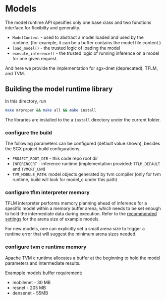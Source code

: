 # Models

The model runtime API specifies only one base class and two functions interface for flexibilty and generality.

* `ModelContext` - used to abstract a model loaded and used by the runtime. (for example, it can be a buffer contains the model file content.)
* `load_model()` - the trusted logic of loading the model
* `execute_inference()` - the trusted logic of running inference on a model for one given request.

And here we provide the implementation for sgx-dnet (deprecated), TFLM, and TVM.

## Building the model runtime library

In this directory, run

```sh
make mrproper && make all && make install
```

The libraries are installed to the a `install` directory under the current folder.

### configure the build

The following parameters can be configured (default value shown), besides the SGX project build configurations.

* `PROJECT_ROOT_DIR` - this code repo root dir
* `INFERENCERT` - inference runtime (implementation provided: `TFLM_DEFAULT` and `TVMCRT_CNN`)
* `TVM_MODULE_PATH`: model objects generated by tvm compiler (only for tvm runtime, build will look for model_c under this path)

### configure tflm interpreter memory

TFLM interpreter performs memory planning ahead of inference for a specific model within a memory buffer arena, which needs to be set enough to hold the intermediate data during execution. Refer to the [recommended settings](../benchmark/trained-models/README.md) for the arena size of example models.

For new models, one can explicitly set a small arena size to trigger a runtime error that will suggest the minimum arena sizes needed.

### configure tvm c runtime memory

Apache TVM c runtime allocates a buffer at the beginning to hold the model parameters and intermediate results.

Exampple models buffer requirement:

* mobilenet - 30 MB
* resnet - 205 MB
* densenet - 55MB
